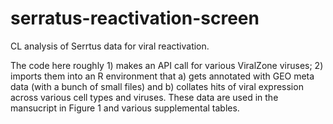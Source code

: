 # serratus-reactivation-screen
CL analysis of Serrtus data for viral reactivation. 

The code here roughly 1) makes an API call for various ViralZone viruses; 2) imports them into an R environment that a) gets annotated with GEO meta data (with a bunch of small files) and b) collates hits of viral expression across various cell types and viruses. These data are used in the mansucript in Figure 1 and various supplemental tables. 
